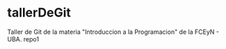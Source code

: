 # tallerDeGit

Taller de Git de la materia "Introduccion a la Programacion" de la FCEyN - UBA.
repo1
